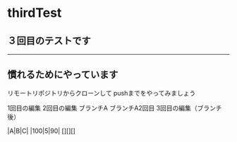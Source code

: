 # thirdTest

## ３回目のテストです

----
慣れるためにやっています
----

リモートリポジトリからクローンして
pushまでをやってみましょう

1回目の編集
2回目の編集
ブランチA
ブランチA2回目
3回目の編集（ブランチ後）

|A|B|C|
|100|5|90|
[][][]
